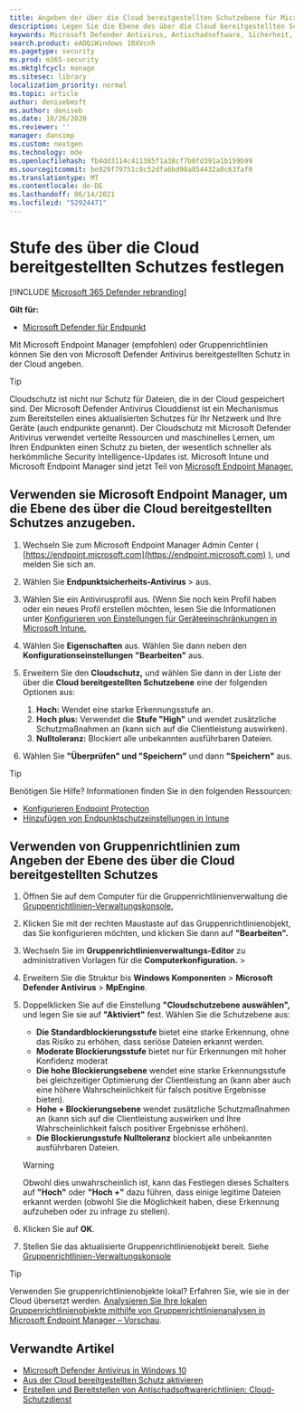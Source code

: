 ```yaml
---
title: Angeben der über die Cloud bereitgestellten Schutzebene für Microsoft Defender Antivirus
description: Legen Sie die Ebene des über die Cloud bereitgestellten Schutzes für Microsoft Defender Antivirus fest.
keywords: Microsoft Defender Antivirus, Antischadsoftware, Sicherheit, Defender, Cloud, Aggressivität, Schutzebene
search.product: eADQiWindows 10XVcnh
ms.pagetype: security
ms.prod: m365-security
ms.mktglfcycl: manage
ms.sitesec: library
localization_priority: normal
ms.topic: article
author: denisebmsft
ms.author: deniseb
ms.date: 10/26/2020
ms.reviewer: ''
manager: dansimp
ms.custom: nextgen
ms.technology: mde
ms.openlocfilehash: fb4dd3114c411385f1a38cf7b0fd391a1b159b99
ms.sourcegitcommit: be929f79751c0c52dfa6bd98a854432a0c63faf0
ms.translationtype: MT
ms.contentlocale: de-DE
ms.lasthandoff: 06/14/2021
ms.locfileid: "52924471"
---
```

# <a name="specify-the-cloud-delivered-protection-level"></a>Stufe des über die Cloud bereitgestellten Schutzes festlegen

[!INCLUDE [Microsoft 365 Defender rebranding](../../includes/microsoft-defender.md)]


**Gilt für:**

- [Microsoft Defender für Endpunkt](/microsoft-365/security/defender-endpoint/)

Mit Microsoft Endpoint Manager (empfohlen) oder Gruppenrichtlinien können Sie den von Microsoft Defender Antivirus bereitgestellten Schutz in der Cloud angeben.

> [!TIP]
> Cloudschutz ist nicht nur Schutz für Dateien, die in der Cloud gespeichert sind. Der Microsoft Defender Antivirus Clouddienst ist ein Mechanismus zum Bereitstellen eines aktualisierten Schutzes für Ihr Netzwerk und Ihre Geräte (auch endpunkte genannt). Der Cloudschutz mit Microsoft Defender Antivirus verwendet verteilte Ressourcen und maschinelles Lernen, um Ihren Endpunkten einen Schutz zu bieten, der wesentlich schneller als herkömmliche Security Intelligence-Updates ist. Microsoft Intune und Microsoft Endpoint Manager sind jetzt Teil von [Microsoft Endpoint Manager.](/mem/endpoint-manager-overview) 


## <a name="use-microsoft-endpoint-manager-to-specify-the-level-of-cloud-delivered-protection"></a>Verwenden sie Microsoft Endpoint Manager, um die Ebene des über die Cloud bereitgestellten Schutzes anzugeben.

1. Wechseln Sie zum Microsoft Endpoint Manager Admin Center ( [https://endpoint.microsoft.com](https://endpoint.microsoft.com) ), und melden Sie sich an.

2. Wählen Sie **Endpunktsicherheits-Antivirus**  >  aus.

3. Wählen Sie ein Antivirusprofil aus. (Wenn Sie noch kein Profil haben oder ein neues Profil erstellen möchten, lesen Sie die Informationen unter [Konfigurieren von Einstellungen für Geräteeinschränkungen in Microsoft Intune.](/intune/device-restrictions-configure)

4. Wählen Sie **Eigenschaften** aus. Wählen Sie dann neben den **Konfigurationseinstellungen** **"Bearbeiten"** aus.

5. Erweitern Sie den **Cloudschutz,** und wählen Sie dann in der Liste der über die **Cloud bereitgestellten Schutzebene** eine der folgenden Optionen aus:

    1. **Hoch:** Wendet eine starke Erkennungsstufe an.
    2. **Hoch plus:** Verwendet die **Stufe "High"** und wendet zusätzliche Schutzmaßnahmen an (kann sich auf die Clientleistung auswirken).
    3. **Nulltoleranz:** Blockiert alle unbekannten ausführbaren Dateien.

6. Wählen Sie **"Überprüfen" und "Speichern"** und dann **"Speichern"** aus. 

> [!TIP]
> Benötigen Sie Hilfe? Informationen finden Sie in den folgenden Ressourcen:
> - [Konfigurieren Endpoint Protection](/mem/configmgr/protect/deploy-use/endpoint-protection-configure)
> - [Hinzufügen von Endpunktschutzeinstellungen in Intune](/mem/intune/protect/endpoint-protection-configure)
  

## <a name="use-group-policy-to-specify-the-level-of-cloud-delivered-protection"></a>Verwenden von Gruppenrichtlinien zum Angeben der Ebene des über die Cloud bereitgestellten Schutzes

1.  Öffnen Sie auf dem Computer für die Gruppenrichtlinienverwaltung die [Gruppenrichtlinien-Verwaltungskonsole.](/previous-versions/windows/it-pro/windows-server-2008-R2-and-2008/cc731212(v=ws.11))

2. Klicken Sie mit der rechten Maustaste auf das Gruppenrichtlinienobjekt, das Sie konfigurieren möchten, und klicken Sie dann auf **"Bearbeiten".**

3.  Wechseln Sie im **Gruppenrichtlinienverwaltungs-Editor** zu administrativen Vorlagen für die **Computerkonfiguration.**  >  

4.  Erweitern Sie die Struktur bis **Windows Komponenten**  >  **Microsoft Defender Antivirus**  >  **MpEngine**.

5.  Doppelklicken Sie auf die Einstellung **"Cloudschutzebene auswählen",** und legen Sie sie auf **"Aktiviert"** fest. Wählen Sie die Schutzebene aus:
    - **Die Standardblockierungsstufe** bietet eine starke Erkennung, ohne das Risiko zu erhöhen, dass seriöse Dateien erkannt werden.
    - **Moderate Blockierungsstufe** bietet nur für Erkennungen mit hoher Konfidenz moderat
    - **Die hohe Blockierungsebene** wendet eine starke Erkennungsstufe bei gleichzeitiger Optimierung der Clientleistung an (kann aber auch eine höhere Wahrscheinlichkeit für falsch positive Ergebnisse bieten).
    - **Hohe + Blockierungsebene** wendet zusätzliche Schutzmaßnahmen an (kann sich auf die Clientleistung auswirken und Ihre Wahrscheinlichkeit falsch positiver Ergebnisse erhöhen).
    - **Die Blockierungsstufe Nulltoleranz** blockiert alle unbekannten ausführbaren Dateien.
    
    > [!WARNING]
    > Obwohl dies unwahrscheinlich ist, kann das Festlegen dieses Schalters auf **"Hoch"** oder **"Hoch +"** dazu führen, dass einige legitime Dateien erkannt werden (obwohl Sie die Möglichkeit haben, diese Erkennung aufzuheben oder zu infrage zu stellen).

6. Klicken Sie auf **OK**.

7. Stellen Sie das aktualisierte Gruppenrichtlinienobjekt bereit. Siehe [Gruppenrichtlinien-Verwaltungskonsole](/windows/win32/srvnodes/group-policy)

> [!TIP]
> Verwenden Sie gruppenrichtlinienobjekte lokal? Erfahren Sie, wie sie in der Cloud übersetzt werden. [Analysieren Sie Ihre lokalen Gruppenrichtlinienobjekte mithilfe von Gruppenrichtlinienanalysen in Microsoft Endpoint Manager – Vorschau](/mem/intune/configuration/group-policy-analytics). 
  
## <a name="related-articles"></a>Verwandte Artikel

- [Microsoft Defender Antivirus in Windows 10](microsoft-defender-antivirus-in-windows-10.md)
- [Aus der Cloud bereitgestellten Schutz aktivieren](enable-cloud-protection-microsoft-defender-antivirus.md)
- [Erstellen und Bereitstellen von Antischadsoftwarerichtlinien: Cloud-Schutzdienst](/configmgr/protect/deploy-use/endpoint-antimalware-policies#cloud-protection-service)